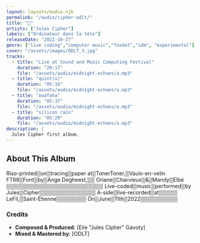 ```yaml
---
layout: layouts/audio.njk
permalink: "/audio/cipher-odlt/"
title: "🎵"
artists: ["Jules Cipher"]
labels: ["Ordinateur dans la tête"]
releaseDate: "2022-10-27"
genre: ["live coding","computer music","foxdot","idm", "experimental"]
cover: "/assets/images/ODLT_3.jpg"
tracks:
  - title: "Live at Sound and Music Computing Festival"
    duration: "20:17"
    file: "/assets/audio/midnight-echoes/a.mp3"
  - title: "quint(x)"
    duration: "05:16"
    file: "/assets/audio/midnight-echoes/a.mp3"
  - title: "ouafaha"
    duration: "05:37"
    file: "/assets/audio/midnight-echoes/a.mp3"
  - title: "silicon rain"
    duration: "05:29"
    file: "/assets/audio/midnight-echoes/a.mp3"
description: |
  Jules Cipher first album.
---
```


## About This Album

Riso-printed▒on▒tracing▒paper
at▒TonerToner,▒Vaulx-en-velin
FT88▒Font▒by▒Ange Degheest,▒▒
Oriane▒Charvieux▒&▒Mandy▒Elbé
▒▒▒▒▒▒▒▒▒▒▒▒▒▒▒▒▒▒▒▒▒▒▒▒▒▒
Live-coded▒music▒performed▒by
Jules▒Cipher▒▒▒▒▒▒▒▒▒▒▒▒▒▒▒
A-side▒live-recorded▒at▒▒▒▒▒
LeFil,▒Saint-Étienne▒▒▒▒▒▒▒▒
On▒June▒11th▒2022▒▒▒▒▒▒▒▒▒▒

### Credits

- **Composed & Produced**: [Elie "Jules Cipher" Gavoty]
- **Mixed & Mastered by**: [ODLT]
